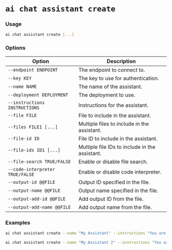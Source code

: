 # `ai chat assistant create`

### Usage
``` bash
ai chat assistant create [...]
```

### Options

| Option               | Description                                    |
|----------------------|------------------------------------------------|
| `--endpoint ENDPOINT`  | The endpoint to connect to.                    |
| `--key KEY`            | The key to use for authentication.             |
| `--name NAME`          | The name of the assistant.                     |
| `--deployment DEPLOYMENT`  | The deployment to use.                     |
| `--instructions INSTRUCTIONS` | Instructions for the assistant.        |
| `--file FILE`          | File to include in the assistant.              |
| `--files FILE1 [...]`  | Multiple files to include in the assistant.    |
| `--file-id ID`         | File ID to include in the assistant.           |
| `--file-ids ID1 [...]` | Multiple file IDs to include in the assistant. |
| `--file-search TRUE/FALSE` | Enable or disable file search.             |
| `--code-interpreter TRUE/FALSE` | Enable or disable code interpreter.   |
| `--output-id @@FILE`   | Output ID specified in the file.               |
| `--output-name @@FILE` | Output name specified in the file.             |
| `--output-add-id @@FILE` | Add output ID from the file.                 |
| `--output-add-name @@FILE` | Add output name from the file.             |

### Examples

``` bash title="Create an assistant with a name and instructions"
ai chat assistant create --name "My Assistant" --instructions "You are a helpful Assistant."
```

``` bash title="Create an assistant with files"
ai chat assistant create --name "My Assistant 2" --instructions "You are a helpful Assistant." --files "**/*.md"
```
